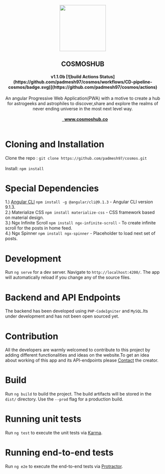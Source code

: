 <p align="center">
  <a href="https://cosmoshub.co" target="_blank">
    <img src="https://cosmoshub.co/assets/images/logo.png" width="150">
  </a>
</p>

<h2 align="center">COSMOSHUB</h2>
<h4 align="center">v1.1.0b [![build Actions Status](https://github.com/padmesh97/cosmos/workflows/CD-pipeline-cosmos/badge.svg)](https://github.com/padmesh97/cosmos/actions) </h4>

<p align="center">
  An angular Progressive Web Application(PWA) with a motive to create a hub for astrogeeks and astrophiles to discover,share and explore the realms of never ending universe in the most next level way.
  <br><br>
  <a href="https://cosmoshub.co" target="_blank">
  <img src="https://www.sigtarp.gov/SiteAssets/template/img/external-link.svg?Mobile=1&Source=%2F%5Flayouts%2Fmobile%2Fview%2Easpx%3FList%3Dd690280d%252D7c63%252D4a84%252Dbd5b%252D3b3565b098dd%26View%3D093e883f%252Ddd43%252D4422%252Dbcc9%252D2e5736717f25%26RootFolder%3D%252FSiteAssets%252Ftemplate%252Fimg%26CurrentPage%3D1" height="14" width="14">&nbsp;
  <strong>www.cosmoshub.co</strong>
   </a>
  <br><br>
</p>


# Cloning and Installation

Clone the repo : `git clone https://github.com/padmesh97/cosmos.git`<br><br>
Install: `npm install`

# Special Dependencies

1.) [Angular CLI](https://github.com/angular/angular-cli) `npm install -g @angular/cli@9.1.3` - Angular CLI version 9.1.3.<br>
2.) Materialize CSS `npm install materialize-css` - CSS framework based on material design.<br>
3.) Ngx Infinite Scroll `npm install ngx-infinite-scroll` - To create infinite scroll for the posts in home feed.<br>
4.) Ngx Spinner `npm install ngx-spinner` - Placeholder to load next set of posts.<br>

# Development

Run `ng serve` for a dev server. Navigate to `http://localhost:4200/`. The app will automatically reload if you change any of the source files.

# Backend and API Endpoints

The backend has been developed using `PHP-CodeIgniter` and `MySQL`.Its under development and has not been open sourced yet.

# Contribution

All the developers are warmly welcomed to contribute to this project by adding different functionalities and ideas on the website.To get an idea about working of this app and its API-endpoints please [Contact](mailto:kunwarpadmesh@yahoo.com) the creator.

# Build

Run `ng build` to build the project. The build artifacts will be stored in the `dist/` directory. Use the `--prod` flag for a production build.

# Running unit tests

Run `ng test` to execute the unit tests via [Karma](https://karma-runner.github.io).

# Running end-to-end tests

Run `ng e2e` to execute the end-to-end tests via [Protractor](http://www.protractortest.org/).
